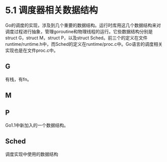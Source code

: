 # 5.1 调度器相关数据结构
Go的调度的实现，涉及到几个重要的数据结构。运行时库用这几个数据结构来对调度过程进行抽象，管理goroutine和物理线程的运行。它些数据结构分别是struct G，struct M，struct P，以及struct Sched。前三个的定义在文件runtime/runtime.h中，而Sched的定义在runtime/proc.c中。Go语言的调度相关实现也是在文件proc.c中。

## G

有栈，有fn。

## M

## P
Go1.1中新加入的一个数据结构。

## Sched
调度实现中使用的数据结构